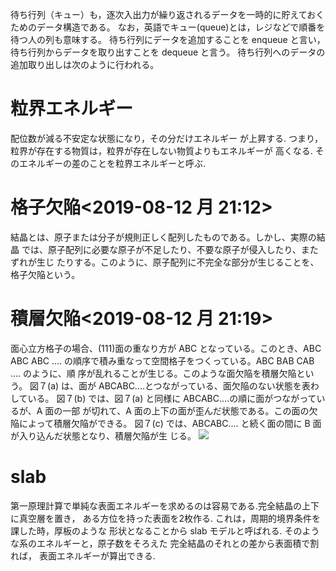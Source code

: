 待ち行列（キュー）も，逐次入出力が繰り返されるデータを一時的に貯えておくためのデータ構造である。
なお，英語でキュー(queue)とは，レジなどで順番を待つ人の列も意味する。
待ち行列にデータを追加することを enqueue
と言い，待ち行列からデータを取り出すことを dequeue と言う。
待ち行列へのデータの追加取り出しは次のように行われる。

粒界エネルギー
==============

配位数が減る不安定な状態になり，その分だけエネルギー が上昇する.
つまり，粒界が存在する物質は，粒界が存在しない物質よりもエネルギーが
高くなる. そのエネルギーの差のことを粒界エネルギーと呼ぶ.

格子欠陥&lt;2019-08-12 月 21:12&gt;
===================================

結晶とは、原子または分子が規則正しく配列したものである。しかし、実際の結晶
では、原子配列に必要な原子が不足したり、不要な原子が侵入したり、またずれが生じ
たりする。このように、原子配列に不完全な部分が生じることを、格子欠陥という。

積層欠陥&lt;2019-08-12 月 21:19&gt;
===================================

面心立方格子の場合、(111)面の重なり方が ABC となっている。このとき、ABC
ABC ABC ‥‥ の順序で積み重なって空間格子をつくっている。ABC BAB CAB ‥‥
のように、順 序が乱れることが生じる。このような面欠陥を積層欠陥という。
図７(a) は、面が
ABCABC‥‥とつながっている、面欠陥のない状態を表わしている。 図７(b)
では、図７(a) と同様に ABCABC‥‥の順に面がつながっているが、A 面の一部
が切れて、A
面の上下の面が歪んだ状態である。この面の欠陥によって積層欠陥ができる。
図７(c) では、ABCABC‥‥ と続く面の間に B
面が入り込んだ状態となり、積層欠陥が生 じる。
![](/Users/kawaiakiyoshi/.my_help/img/積層欠陥.png)

slab
====

第一原理計算で単純な表面エネルギーを求めるのは容易である.完全結晶の上下に真空層を置き，
ある方位を持った表面を2枚作る.
これは，周期的境界条件を課した時，厚板のような 形状となることから slab
モデルと呼ばれる. そのような系のエネルギーと，原子数をそろえた
完全結晶のそれとの差から表面積で割れば，
表面エネルギーが算出できる.
